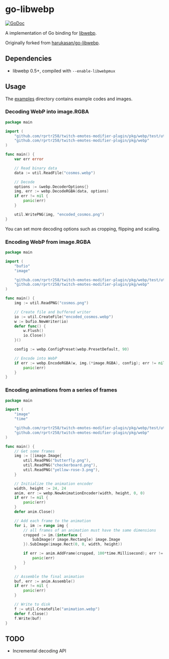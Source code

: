 go-libwebp
==========

[![GoDoc](https://godoc.org/github.com/rprtr258/twitch-emotes-modifier-plugin/pkg/webp?status.svg)](https://godoc.org/github.com/rprtr258/twitch-emotes-modifier-plugin/pkg/webp)

A implementation of Go binding for [libwebp](https://developers.google.com/speed/webp/docs/api).

Originally forked from [harukasan/go-libwebp](https://github.com/harukasan/go-libwebp).

## Dependencies

- libwebp 0.5+, compiled with `--enable-libwebpmux`

## Usage

The [examples](./examples) directory contains example codes and images.

### Decoding WebP into image.RGBA

```go
package main

import (
	"github.com/rprtr258/twitch-emotes-modifier-plugin/pkg/webp/test/util"
	"github.com/rprtr258/twitch-emotes-modifier-plugin/pkg/webp"
)

func main() {
	var err error

	// Read binary data
	data := util.ReadFile("cosmos.webp")

	// Decode
	options := &webp.DecoderOptions{}
	img, err := webp.DecodeRGBA(data, options)
	if err != nil {
		panic(err)
	}

	util.WritePNG(img, "encoded_cosmos.png")
}
```

You can set more decoding options such as cropping, flipping and scaling.

### Encoding WebP from image.RGBA

```go
package main

import (
	"bufio"
	"image"

	"github.com/rprtr258/twitch-emotes-modifier-plugin/pkg/webp/test/util"
	"github.com/rprtr258/twitch-emotes-modifier-plugin/pkg/webp"
)

func main() {
	img := util.ReadPNG("cosmos.png")

	// Create file and buffered writer
	io := util.CreateFile("encoded_cosmos.webp")
	w := bufio.NewWriter(io)
	defer func() {
		w.Flush()
		io.Close()
	}()

	config := webp.ConfigPreset(webp.PresetDefault, 90)

	// Encode into WebP
	if err := webp.EncodeRGBA(w, img.(*image.RGBA), config); err != nil {
		panic(err)
	}
}
```


### Encoding animations from a series of frames

```go
package main

import (
	"image"
	"time"

	"github.com/rprtr258/twitch-emotes-modifier-plugin/pkg/webp/test/util"
	"github.com/rprtr258/twitch-emotes-modifier-plugin/pkg/webp"
)

func main() {
	// Get some frames
	img := []image.Image{
		util.ReadPNG("butterfly.png"),
		util.ReadPNG("checkerboard.png"),
		util.ReadPNG("yellow-rose-3.png"),
	}

	// Initialize the animation encoder
	width, height := 24, 24
	anim, err := webp.NewAnimationEncoder(width, height, 0, 0)
	if err != nil {
		panic(err)
	}
	defer anim.Close()

	// Add each frame to the animation
	for i, im := range img {
		// all frames of an animation must have the same dimensions
		cropped := im.(interface {
			SubImage(r image.Rectangle) image.Image
		}).SubImage(image.Rect(0, 0, width, height))

		if err := anim.AddFrame(cropped, 100*time.Millisecond); err != nil {
			panic(err)
		}
	}

	// Assemble the final animation
	buf, err := anim.Assemble()
	if err != nil {
		panic(err)
	}

	// Write to disk
	f := util.CreateFile("animation.webp")
	defer f.Close()
	f.Write(buf)
}

```

## TODO

- Incremental decoding API
